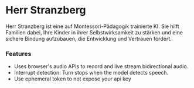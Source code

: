 # Herr Stranzberg

Herr Stranzberg ist eine auf Montessori-Pädagogik trainierte KI. Sie hilft Familien dabei, Ihre Kinder in ihrer Selbstwirksamkeit zu stärken und eine sichere Bindung aufzubauen, die Entwicklung und Vertrauen fördert.

### Features

- Uses browser's audio APIs to record and live stream bidirectional audio.
- Interrupt detection: Turn stops when the model detects speech.
- Use ephemeral token to not expose your api key

